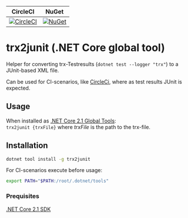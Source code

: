 | CircleCI | NuGet |  
| -- | -- |  
| [![CircleCI](https://circleci.com/gh/gfoidl/trx2junit/tree/master.svg?style=svg)](https://circleci.com/gh/gfoidl/trx2junit/tree/master) | [![NuGet](https://img.shields.io/nuget/v/trx2junit.svg?style=flat-square)](https://www.nuget.org/packages/trx2junit/) |  

# trx2junit (.NET Core global tool)

Helper for converting trx-Testresults (`dotnet test --logger "trx"`) to a JUnit-based XML file.

Can be used for CI-scenarios, like [CircleCi](https://circleci.com/), where as test results JUnit is expected.

## Usage

When installed as [.NET Core 2.1 Global Tools](https://natemcmaster.com/blog/2018/05/12/dotnet-global-tools/):  
`trx2junit {trxFile}` where _trxFile_ is the path to the trx-file.

## Installation

```sh
dotnet tool install -g trx2junit
```

For CI-scenarios execute before usage:
```sh
export PATH="$PATH:/root/.dotnet/tools"
```

### Prequisites

[.NET Core 2.1 SDK](https://aka.ms/DotNetCore21)
